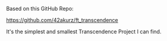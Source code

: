 Based on this GitHub Repo:

https://github.com/42akurz/ft_transcendence

It's the simplest and smallest Transcendence Project I can find. 
